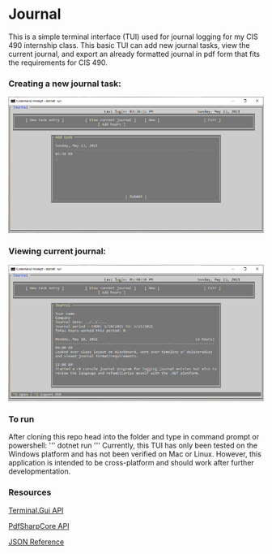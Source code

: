 # Journal
This is a simple terminal interface (TUI) used for journal logging for my CIS 490 internship class.
This basic TUI can add new journal tasks, view the current journal, and export an already formatted journal
in pdf form that fits the requirements for CIS 490.

### Creating a new journal task:
![Journal add task view](imgs/add_task.png?raw=true)

### Viewing current journal:
![View journal](imgs/view_journal.png?raw=true)

### To run
After cloning this repo head into the folder and type in command prompt or powershell:
'''
dotnet run
'''
Currently, this TUI has only been tested on the Windows platform and has not been verified 
on Mac or Linux. However, this application is intended to be cross-platform and should
work after further developmentation.

### Resources
[Terminal.Gui API](https://migueldeicaza.github.io/gui.cs/articles/overview.html)

[PdfSharpCore API](https://github.com/ststeiger/PdfSharpCore)

[JSON Reference](https://www.newtonsoft.com/json)
